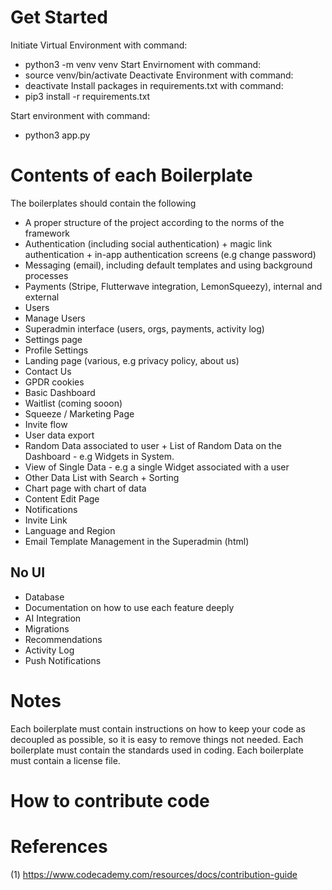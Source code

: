 # Get Started
Initiate Virtual Environment with command:
- python3 -m venv venv
Start Envirnoment with command:
- source venv/bin/activate
Deactivate Environment with command:
- deactivate
Install packages in requirements.txt with command:
- pip3 install -r requirements.txt

Start environment with command:
- python3 app.py 


# Contents of each Boilerplate

The boilerplates should contain the following

- A proper structure of the project according to the norms of the framework
- Authentication (including social authentication) + magic link authentication + in-app authentication screens (e.g change password)
- Messaging (email), including default templates and using background processes
- Payments (Stripe, Flutterwave integration, LemonSqueezy), internal and external
- Users
- Manage Users
- Superadmin interface (users, orgs, payments, activity log)
- Settings page
- Profile Settings
- Landing page (various, e.g privacy policy, about us)
- Contact Us
- GPDR cookies
- Basic Dashboard
- Waitlist (coming sooon)
- Squeeze / Marketing Page
- Invite flow
- User data export
- Random Data associated to user + List of Random Data on the Dashboard - e.g Widgets in System.
- View of Single Data - e.g a single Widget associated with a user
- Other Data List with Search + Sorting
- Chart page with chart of data
- Content Edit Page
- Notifications
- Invite Link
- Language and Region
- Email Template Management in the Superadmin (html)

## No UI
- Database
- Documentation on how to use each feature deeply
- AI Integration
- Migrations
- Recommendations
- Activity Log
- Push Notifications
  
# Notes
Each boilerplate must contain instructions on how to keep your code as decoupled as possible, so it is easy to remove things not needed. Each boilerplate must contain the standards used in coding. Each boilerplate must contain a license file.

# How to contribute code


# References
(1) https://www.codecademy.com/resources/docs/contribution-guide
